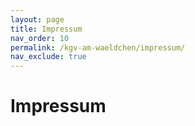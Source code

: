 ```yaml
---
layout: page
title: Impressum
nav_order: 10
permalink: /kgv-am-waeldchen/impressum/
nav_exclude: true
---
```


# Impressum
